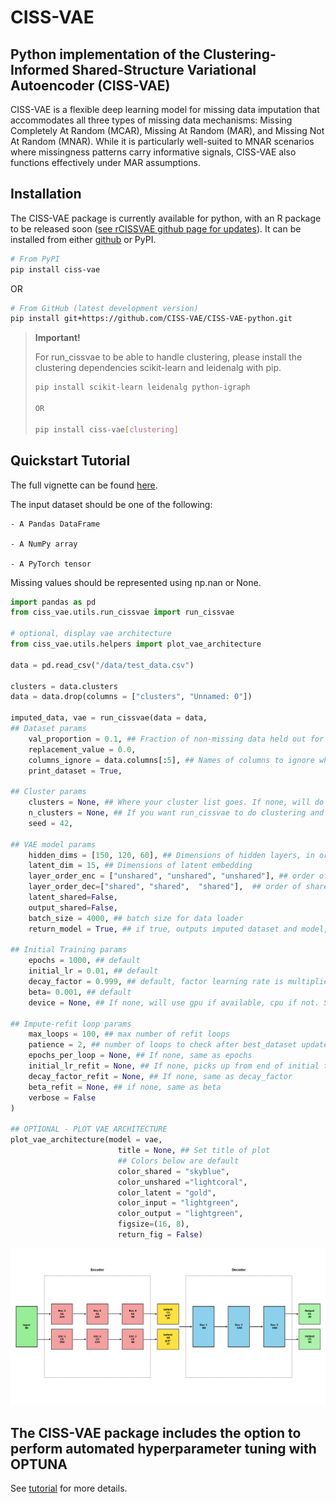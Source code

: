 # CISS-VAE

## Python implementation of the Clustering-Informed Shared-Structure Variational Autoencoder (CISS-VAE)

CISS-VAE is a flexible deep learning model for missing data imputation that accommodates all three types of missing data mechanisms: Missing Completely At Random (MCAR), Missing At Random (MAR), and Missing Not At Random (MNAR). While it is particularly well-suited to MNAR scenarios where missingness patterns carry informative signals, CISS-VAE also functions effectively under MAR assumptions.

## Installation

The CISS-VAE package is currently available for python, with an R
package to be released soon ([see rCISSVAE github page for updates](https://github.com/CISS-VAE/rCISS-VAE)). It can be installed from either
[github](https://github.com/CISS-VAE/CISS-VAE-python) or PyPI.

``` bash
# From PyPI
pip install ciss-vae

```
OR

``` bash
# From GitHub (latest development version)
pip install git+https://github.com/CISS-VAE/CISS-VAE-python.git
```

<div>

> **Important!**
>
> For run_cissvae to be able to handle clustering, please install the
> clustering dependencies scikit-learn and leidenalg with pip.
>
> ``` bash
> pip install scikit-learn leidenalg python-igraph
>
> OR
>
> pip install ciss-vae[clustering]
> ```

</div>

## Quickstart Tutorial

The full vignette can be found [here](https://ciss-vae.readthedocs.io/en/latest/vignette.html#).

The input dataset should be one of the following:

    - A Pandas DataFrame  

    - A NumPy array  

    - A PyTorch tensor  

Missing values should be represented using np.nan or None.

``` python
import pandas as pd
from ciss_vae.utils.run_cissvae import run_cissvae

# optional, display vae architecture
from ciss_vae.utils.helpers import plot_vae_architecture

data = pd.read_csv("/data/test_data.csv")

clusters = data.clusters
data = data.drop(columns = ["clusters", "Unnamed: 0"])

imputed_data, vae = run_cissvae(data = data,
## Dataset params
    val_proportion = 0.1, ## Fraction of non-missing data held out for validation
    replacement_value = 0.0, 
    columns_ignore = data.columns[:5], ## Names of columns to ignore when selecting validation dataset (and clustering if you do not provide clusters). For example, demographic columns with no missingness.
    print_dataset = True, 

## Cluster params
    clusters = None, ## Where your cluster list goes. If none, will do clustering for you  
    n_clusters = None, ## If you want run_cissvae to do clustering and you know how many clusters your data should have
    seed = 42,

## VAE model params
    hidden_dims = [150, 120, 60], ## Dimensions of hidden layers, in order. One number per layer. 
    latent_dim = 15, ## Dimensions of latent embedding
    layer_order_enc = ["unshared", "unshared", "unshared"], ## order of shared vs unshared layers for encode (can use u or s instead of unshared, shared)
    layer_order_dec=["shared", "shared",  "shared"],  ## order of shared vs unshared layers for decode
    latent_shared=False, 
    output_shared=False, 
    batch_size = 4000, ## batch size for data loader
    return_model = True, ## if true, outputs imputed dataset and model, otherwise just outputs imputed dataset. Set to true to return model for `plot_vae_architecture`

## Initial Training params
    epochs = 1000, ## default 
    initial_lr = 0.01, ## default
    decay_factor = 0.999, ## default, factor learning rate is multiplied by after each epoch, prevents overfitting
    beta= 0.001, ## default
    device = None, ## If none, will use gpu if available, cpu if not. See torch.devices for info (link)

## Impute-refit loop params
    max_loops = 100, ## max number of refit loops
    patience = 2, ## number of loops to check after best_dataset updated. Can increase to avoid local extrema
    epochs_per_loop = None, ## If none, same as epochs
    initial_lr_refit = None, ## If none, picks up from end of initial training
    decay_factor_refit = None, ## If none, same as decay_factor
    beta_refit = None, ## if none, same as beta
    verbose = False
)

## OPTIONAL - PLOT VAE ARCHITECTURE
plot_vae_architecture(model = vae,
                        title = None, ## Set title of plot
                        ## Colors below are default
                        color_shared = "skyblue", 
                        color_unshared ="lightcoral",
                        color_latent = "gold", 
                        color_input = "lightgreen",
                        color_output = "lightgreen",
                        figsize=(16, 8),
                        return_fig = False)
```
![Output of plot_vae_architecture](docs/source/image-1v2.png)

## The CISS-VAE package includes the option to perform automated hyperparameter tuning with OPTUNA

See [tutorial](https://ciss-vae.readthedocs.io/en/latest/vignette.html#hyperparameter-tuning-with-optuna) for more details. 


